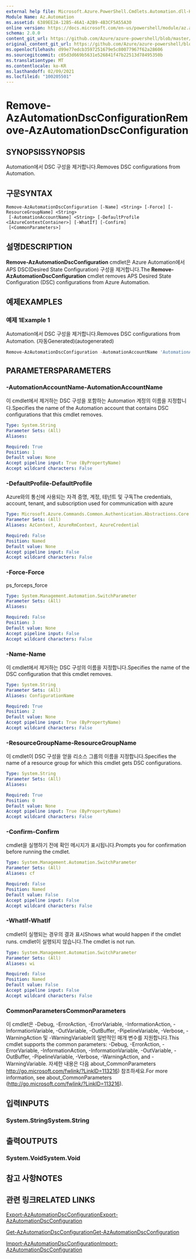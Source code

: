 ```yaml
---
external help file: Microsoft.Azure.PowerShell.Cmdlets.Automation.dll-Help.xml
Module Name: Az.Automation
ms.assetid: 6389EE2A-12B5-46A1-A2B9-4B3CF5A55A30
online version: https://docs.microsoft.com/en-us/powershell/module/az.automation/remove-azautomationdscconfiguration
schema: 2.0.0
content_git_url: https://github.com/Azure/azure-powershell/blob/master/src/Automation/Automation/help/Remove-AzAutomationDscConfiguration.md
original_content_git_url: https://github.com/Azure/azure-powershell/blob/master/src/Automation/Automation/help/Remove-AzAutomationDscConfiguration.md
ms.openlocfilehash: d99e77edcb3597251679e5c80077967f62a28606
ms.sourcegitcommit: c05d3d669b5631e526841f47b22513d78495350b
ms.translationtype: MT
ms.contentlocale: ko-KR
ms.lasthandoff: 02/09/2021
ms.locfileid: "100205501"
---
```

# <span data-ttu-id="67e1a-101">Remove-AzAutomationDscConfiguration</span><span class="sxs-lookup"><span data-stu-id="67e1a-101">Remove-AzAutomationDscConfiguration</span></span>

## <span data-ttu-id="67e1a-102">SYNOPSIS</span><span class="sxs-lookup"><span data-stu-id="67e1a-102">SYNOPSIS</span></span>
<span data-ttu-id="67e1a-103">Automation에서 DSC 구성을 제거합니다.</span><span class="sxs-lookup"><span data-stu-id="67e1a-103">Removes DSC configurations from Automation.</span></span>

## <span data-ttu-id="67e1a-104">구문</span><span class="sxs-lookup"><span data-stu-id="67e1a-104">SYNTAX</span></span>

```
Remove-AzAutomationDscConfiguration [-Name] <String> [-Force] [-ResourceGroupName] <String>
 [-AutomationAccountName] <String> [-DefaultProfile <IAzureContextContainer>] [-WhatIf] [-Confirm]
 [<CommonParameters>]
```

## <span data-ttu-id="67e1a-105">설명</span><span class="sxs-lookup"><span data-stu-id="67e1a-105">DESCRIPTION</span></span>
<span data-ttu-id="67e1a-106">**Remove-AzAutomationDscConfiguration** cmdlet은 Azure Automation에서 APS DSC(Desired State Configuration) 구성을 제거합니다.</span><span class="sxs-lookup"><span data-stu-id="67e1a-106">The **Remove-AzAutomationDscConfiguration** cmdlet removes APS Desired State Configuration (DSC) configurations from Azure Automation.</span></span>

## <span data-ttu-id="67e1a-107">예제</span><span class="sxs-lookup"><span data-stu-id="67e1a-107">EXAMPLES</span></span>

### <span data-ttu-id="67e1a-108">예제 1</span><span class="sxs-lookup"><span data-stu-id="67e1a-108">Example 1</span></span>

<span data-ttu-id="67e1a-109">Automation에서 DSC 구성을 제거합니다.</span><span class="sxs-lookup"><span data-stu-id="67e1a-109">Removes DSC configurations from Automation.</span></span> <span data-ttu-id="67e1a-110">(자동Generated)</span><span class="sxs-lookup"><span data-stu-id="67e1a-110">(autogenerated)</span></span>

<!-- Aladdin Generated Example -->
```powershell
Remove-AzAutomationDscConfiguration -AutomationAccountName 'AutomationAccount01' -Name 'Configuration01' -ResourceGroupName myresourcegroup
```

## <span data-ttu-id="67e1a-111">PARAMETERS</span><span class="sxs-lookup"><span data-stu-id="67e1a-111">PARAMETERS</span></span>

### <span data-ttu-id="67e1a-112">-AutomationAccountName</span><span class="sxs-lookup"><span data-stu-id="67e1a-112">-AutomationAccountName</span></span>
<span data-ttu-id="67e1a-113">이 cmdlet에서 제거하는 DSC 구성을 포함하는 Automation 계정의 이름을 지정합니다.</span><span class="sxs-lookup"><span data-stu-id="67e1a-113">Specifies the name of the Automation account that contains DSC configurations that this cmdlet removes.</span></span>

```yaml
Type: System.String
Parameter Sets: (All)
Aliases:

Required: True
Position: 1
Default value: None
Accept pipeline input: True (ByPropertyName)
Accept wildcard characters: False
```

### <span data-ttu-id="67e1a-114">-DefaultProfile</span><span class="sxs-lookup"><span data-stu-id="67e1a-114">-DefaultProfile</span></span>
<span data-ttu-id="67e1a-115">Azure와의 통신에 사용되는 자격 증명, 계정, 테넌트 및 구독</span><span class="sxs-lookup"><span data-stu-id="67e1a-115">The credentials, account, tenant, and subscription used for communication with azure</span></span>

```yaml
Type: Microsoft.Azure.Commands.Common.Authentication.Abstractions.Core.IAzureContextContainer
Parameter Sets: (All)
Aliases: AzContext, AzureRmContext, AzureCredential

Required: False
Position: Named
Default value: None
Accept pipeline input: False
Accept wildcard characters: False
```

### <span data-ttu-id="67e1a-116">-Force</span><span class="sxs-lookup"><span data-stu-id="67e1a-116">-Force</span></span>
<span data-ttu-id="67e1a-117">ps_force</span><span class="sxs-lookup"><span data-stu-id="67e1a-117">ps_force</span></span>

```yaml
Type: System.Management.Automation.SwitchParameter
Parameter Sets: (All)
Aliases:

Required: False
Position: 3
Default value: None
Accept pipeline input: False
Accept wildcard characters: False
```

### <span data-ttu-id="67e1a-118">-Name</span><span class="sxs-lookup"><span data-stu-id="67e1a-118">-Name</span></span>
<span data-ttu-id="67e1a-119">이 cmdlet에서 제거하는 DSC 구성의 이름을 지정합니다.</span><span class="sxs-lookup"><span data-stu-id="67e1a-119">Specifies the name of the DSC configuration that this cmdlet removes.</span></span>

```yaml
Type: System.String
Parameter Sets: (All)
Aliases: ConfigurationName

Required: True
Position: 2
Default value: None
Accept pipeline input: True (ByPropertyName)
Accept wildcard characters: False
```

### <span data-ttu-id="67e1a-120">-ResourceGroupName</span><span class="sxs-lookup"><span data-stu-id="67e1a-120">-ResourceGroupName</span></span>
<span data-ttu-id="67e1a-121">이 cmdlet이 DSC 구성을 얻을 리소스 그룹의 이름을 지정합니다.</span><span class="sxs-lookup"><span data-stu-id="67e1a-121">Specifies the name of a resource group for which this cmdlet gets DSC configurations.</span></span>

```yaml
Type: System.String
Parameter Sets: (All)
Aliases:

Required: True
Position: 0
Default value: None
Accept pipeline input: True (ByPropertyName)
Accept wildcard characters: False
```

### <span data-ttu-id="67e1a-122">-Confirm</span><span class="sxs-lookup"><span data-stu-id="67e1a-122">-Confirm</span></span>
<span data-ttu-id="67e1a-123">cmdlet을 실행하기 전에 확인 메시지가 표시됩니다.</span><span class="sxs-lookup"><span data-stu-id="67e1a-123">Prompts you for confirmation before running the cmdlet.</span></span>

```yaml
Type: System.Management.Automation.SwitchParameter
Parameter Sets: (All)
Aliases: cf

Required: False
Position: Named
Default value: False
Accept pipeline input: False
Accept wildcard characters: False
```

### <span data-ttu-id="67e1a-124">-WhatIf</span><span class="sxs-lookup"><span data-stu-id="67e1a-124">-WhatIf</span></span>
<span data-ttu-id="67e1a-125">cmdlet이 실행되는 경우의 결과 표시</span><span class="sxs-lookup"><span data-stu-id="67e1a-125">Shows what would happen if the cmdlet runs.</span></span>
<span data-ttu-id="67e1a-126">cmdlet이 실행되지 않습니다.</span><span class="sxs-lookup"><span data-stu-id="67e1a-126">The cmdlet is not run.</span></span>

```yaml
Type: System.Management.Automation.SwitchParameter
Parameter Sets: (All)
Aliases: wi

Required: False
Position: Named
Default value: False
Accept pipeline input: False
Accept wildcard characters: False
```

### <span data-ttu-id="67e1a-127">CommonParameters</span><span class="sxs-lookup"><span data-stu-id="67e1a-127">CommonParameters</span></span>
<span data-ttu-id="67e1a-128">이 cmdlet은 -Debug, -ErrorAction, -ErrorVariable, -InformationAction, -InformationVariable, -OutVariable, -OutBuffer, -PipelineVariable, -Verbose, -WarningAction 및 -WarningVariable의 일반적인 매개 변수를 지원합니다.</span><span class="sxs-lookup"><span data-stu-id="67e1a-128">This cmdlet supports the common parameters: -Debug, -ErrorAction, -ErrorVariable, -InformationAction, -InformationVariable, -OutVariable, -OutBuffer, -PipelineVariable, -Verbose, -WarningAction, and -WarningVariable.</span></span> <span data-ttu-id="67e1a-129">자세한 내용은 다음 about_CommonParameters http://go.microsoft.com/fwlink/?LinkID=113216) 참조하세요.</span><span class="sxs-lookup"><span data-stu-id="67e1a-129">For more information, see about_CommonParameters (http://go.microsoft.com/fwlink/?LinkID=113216).</span></span>

## <span data-ttu-id="67e1a-130">입력</span><span class="sxs-lookup"><span data-stu-id="67e1a-130">INPUTS</span></span>

### <span data-ttu-id="67e1a-131">System.String</span><span class="sxs-lookup"><span data-stu-id="67e1a-131">System.String</span></span>

## <span data-ttu-id="67e1a-132">출력</span><span class="sxs-lookup"><span data-stu-id="67e1a-132">OUTPUTS</span></span>

### <span data-ttu-id="67e1a-133">System.Void</span><span class="sxs-lookup"><span data-stu-id="67e1a-133">System.Void</span></span>

## <span data-ttu-id="67e1a-134">참고 사항</span><span class="sxs-lookup"><span data-stu-id="67e1a-134">NOTES</span></span>

## <span data-ttu-id="67e1a-135">관련 링크</span><span class="sxs-lookup"><span data-stu-id="67e1a-135">RELATED LINKS</span></span>

[<span data-ttu-id="67e1a-136">Export-AzAutomationDscConfiguration</span><span class="sxs-lookup"><span data-stu-id="67e1a-136">Export-AzAutomationDscConfiguration</span></span>](./Export-AzAutomationDscConfiguration.md)

[<span data-ttu-id="67e1a-137">Get-AzAutomationDscConfiguration</span><span class="sxs-lookup"><span data-stu-id="67e1a-137">Get-AzAutomationDscConfiguration</span></span>](./Get-AzAutomationDscConfiguration.md)

[<span data-ttu-id="67e1a-138">Import-AzAutomationDscConfiguration</span><span class="sxs-lookup"><span data-stu-id="67e1a-138">Import-AzAutomationDscConfiguration</span></span>](./Import-AzAutomationDscConfiguration.md)


